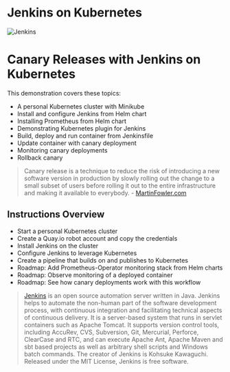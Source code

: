 # Jenkins on Kubernetes #

![Jenkins](/javajon/courses/kubernetes-applications/jenkins/assets/jenkins.png "Web server, reverse/mail proxy server")

# Canary Releases with Jenkins on Kubernetes ##

This demonstration covers these topics:

- A personal Kubernetes cluster with Minikube
- Install and configure Jenkins from Helm chart
- Installing Prometheus from Helm chart
- Demonstrating Kubernetes plugin for Jenkins
- Build, deploy and run container from Jenkinsfile
- Update container with canary deployment
- Monitoring canary deployments
- Rollback canary

> Canary release is a technique to reduce the risk of introducing a new software version in production by slowly rolling out the change to a small subset of users before rolling it out to the entire infrastructure and making it available to everybody.    - [MartinFowler.com](https://martinfowler.com/bliki/CanaryRelease.html)

## Instructions Overview ##

- Start a personal Kubernetes cluster
- Create a Quay.io robot account and copy the credentials
- Install Jenkins on the cluster
- Configure Jenkins to leverage Kubernetes
- Create a pipeline that builds on and publishes to Kubernetes
- Roadmap: Add Prometheus-Operator monitoring stack from Helm charts
- Roadmap: Observe monitoring of a deployed container
- Roadmap: See how canary deployments work with this workflow

> [Jenkins]("https://en.wikipedia.org/wiki/Jenkins_(software)") is an open source automation server written in Java. Jenkins helps to automate the non-human part of the software development process, with continuous integration and facilitating technical aspects of continuous delivery. It is a server-based system that runs in servlet containers such as Apache Tomcat. It supports version control tools, including AccuRev, CVS, Subversion, Git, Mercurial, Perforce, ClearCase and RTC, and can execute Apache Ant, Apache Maven and sbt based projects as well as arbitrary shell scripts and Windows batch commands. The creator of Jenkins is Kohsuke Kawaguchi. Released under the MIT License, Jenkins is free software.
